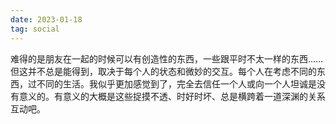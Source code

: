 ```yaml
---
date: 2023-01-18
tag: social
---
```

难得的是朋友在一起的时候可以有创造性的东西，一些跟平时不太一样的东西……但这并不总是能得到，取决于每个人的状态和微妙的交互。每个人在考虑不同的东西，过不同的生活。我似乎更加感觉到了，完全去信任一个人或向一个人坦诚是没有意义的。有意义的大概是这些捉摸不透、时好时坏、总是横跨着一道深渊的关系互动吧。